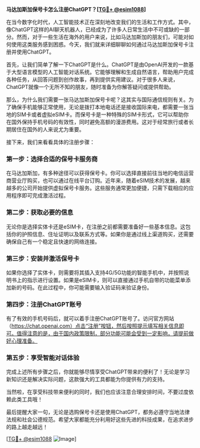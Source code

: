 **马达加斯加保号卡怎么注册ChatGPT？[[TG💪+ @esim1088](https://t.me/s/esim1088)]**

在当今数字化时代，人工智能技术正在深刻地改变我们的生活和工作方式。其中，像ChatGPT这样的AI聊天机器人，已经成为了许多人日常生活中不可或缺的一部分。然而，对于一些生活在海外的用户来说，比如马达加斯加的朋友们，可能对如何使用这类服务感到困惑。今天，我们就来详细聊聊如何通过马达加斯加保号卡注册并使用ChatGPT。

首先，让我们简单了解一下ChatGPT是什么。ChatGPT是由OpenAI开发的一款基于大型语言模型的人工智能对话系统。它能够理解和生成自然语言，帮助用户完成各种任务，从回答问题到创作故事，再到提供实用建议。对于很多人来说，ChatGPT就像一个无所不知的朋友，随时准备为你解答疑问或提供帮助。

那么，为什么我们需要一张马达加斯加保号卡呢？这其实与国际通信规则有关。为了确保手机能够正常使用，无论是拨打本地电话还是接收国际来电，都需要一张当地的SIM卡或者虚拟eSIM卡。而保号卡是一种特殊的SIM卡形式，它可以帮助你在国外保持手机号码的有效性，同时避免高额的漫游费用。这对于经常旅行或者长期居住在国外的人来说尤为重要。

接下来，我们来看看具体的注册步骤：

### 第一步：选择合适的保号卡服务商

在马达加斯加，有多种途径可以获得保号卡。你可以选择直接前往当地的电信运营商营业厅购买，也可以通过在线平台订购。近年来，随着eSIM技术的发展，越来越多的公司开始提供虚拟保号卡服务。这些服务通常更加便捷，只需下载相应的应用程序即可完成激活过程。

### 第二步：获取必要的信息

无论你是选择实体卡还是eSIM卡，在注册之前都需要准备好一些基本信息。这包括你的护照信息、住址证明以及联系方式等。如果你是通过线上渠道购买，还需要确保自己有一个稳定且快速的网络连接。

### 第三步：安装并激活保号卡

如果你选择了实体卡，则需要将其插入支持4G/5G功能的智能手机中，并按照说明书上的指示进行设置。如果是eSIM卡，则可以直接通过手机自带的功能菜单添加新的号码。在此过程中，你可能需要输入验证码来验证身份。

### 第四步：注册ChatGPT账号

有了有效的手机号码后，就可以着手注册ChatGPT账号了。访问官方网站（https://chat.openai.com）点击“注册”按钮，然后按照提示填写相关信息即可。值得注意的是，由于国内政策限制，部分功能可能会受到一定影响，请提前做好心理准备。

### 第五步：享受智能对话体验

完成上述所有步骤之后，你就能够尽情享受ChatGPT带来的便利了！无论是学习新知识还是解决实际问题，这款强大的工具都能为你提供有力的支持。

当然啦，在享受科技带来便利的同时，我们也应该注意合理安排时间，不要过度依赖此类工具哦！

最后提醒大家一句，无论是选购保号卡还是使用ChatGPT，都务必遵守当地法律法规和社会公德规范。希望大家都能充分利用好这些先进的科技成果，在追求进步的路上越走越远！

[[TG💪+ @esim1088](https://t.me/s/esim1088) ![Image](https://i.postimg.cc/4NQfJmqS/Snipaste-2025-05-13-00-14-12.png)]